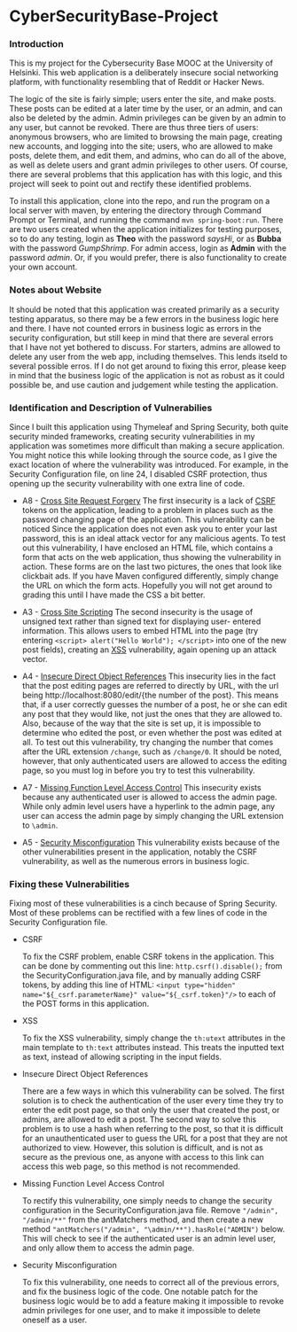 # CyberSecurityBase-Project

### Introduction

This is my project for the Cybersecurity Base MOOC at the University of Helsinki. This web application is a deliberately insecure social networking platform, with functionality resembling that of Reddit or Hacker News. 

The logic of the site is fairly simple; users enter the site, and make posts. These posts can be edited at a later time by the user, or an admin, and can also be deleted by the admin. Admin privileges can be given by an admin to any user, but cannot be revoked. There are thus three tiers of users: anonymous browsers, who are limited to browsing the main page, creating new accounts, and logging into the site; users, who are allowed to make posts, delete them, and edit them, and admins, who can do all of the above, as well as delete users and grant admin privileges to other users. Of course, there are several problems that this application has with this logic, and this project will seek to point out and rectify these identified problems. 

To install this application, clone into the repo, and run the program on a local server with maven, by entering the directory through Command Prompt or Terminal, and running the command `mvn spring-boot:run`. There are two users created when the application initializes for testing purposes, so to do any testing, login as **Theo** with the password *saysHi*, or as **Bubba** with the password *GumpShrimp*. For admin access, login as **Admin** with the password *admin*. Or, if you would prefer, there is also functionality to create your own account.

### Notes about Website

It should be noted that this application was created primarily as a security testing apparatus, so there may be a few errors in the business logic here and there. I have not counted errors in business logic as errors in the security configuration, but still keep in mind that there are several errors that I have not yet bothered to discuss. For starters, admins are allowed to delete any user from the web app, including themselves. This lends itseld to several possible erros. If I do not get around to fixing this error, please keep in mind that the business logic of the application is not as robust as it could possible be, and use caution and judgement while testing the application.

### Identification and Description of Vulnerabilies

Since I built this application using Thymeleaf and Spring Security, both quite security minded frameworks, creating security vulnerabilities in my application was sometimes more difficult than making a secure application. You might notice this while looking through the source code, as I give the exact location of where the vulnerability was introduced. For example, in the Security Configuration file, on line 24, I disabled CSRF protection, thus opening up the security vulnerability with one extra line of code. 

* A8 - [Cross Site Request Forgery](https://www.owasp.org/index.php/Top_10_2013-A8-Cross-Site_Request_Forgery_(CSRF))
The first insecurity is a lack of [CSRF](https://www.owasp.org/index.php/Top_10_2013-A8-Cross-Site_Request_Forgery_(CSRF)) tokens on the application, leading to a problem in places such as the password changing page of the application. This vulnerability can be noticed Since the application does not even ask you to enter your last password, this is an ideal attack vector for any malicious agents. To test out this vulnerability, I have enclosed an HTML file, which contains a form that acts on the web application, thus showing the vulnerability in action. These forms are on the last two pictures, the ones that look like clickbait ads. If you have Maven configured differently, simply change the URL on which the form acts. Hopefully you will not get around to grading this until I have made the CSS a bit better. 

* A3 - [Cross Site Scripting](https://www.owasp.org/index.php/Top_10_2013-A3-Cross-Site_Scripting_(XSS))
The second insecurity is the usage of unsigned text rather than signed text for displaying user- entered information. This allows users to embed HTML into the page (try entering `<script> alert("Hello World"); </script>` into one of the new post fields), creating an [XSS](https://www.owasp.org/index.php/Top_10_2013-A3-Cross-Site_Scripting_(XSS)) vulnerability, again opening up an attack vector.

* A4 - [Insecure Direct Object References](https://www.owasp.org/index.php/Top_10_2013-A4-Insecure_Direct_Object_References)
This insecurity lies in the fact that the post editing pages are referred to directly by URL, with the url being http://localhost:8080/edit/{the number of the post}. This means that, if a user correctly guesses the number of a post, he or she can edit any post that they would like, not just the ones that they are allowed to. Also, because of the way that the site is set up, it is impossible to determine who edited the post, or even whether the post was edited at all. To test out this vulnerability, try changing the number that comes after the URL extension `/change`, such as `/change/0`. It should be noted, however, that only authenticated users are allowed to access the editing page, so you must log in before you try to test this vulnerability.

* A7 - [Missing Function Level Access Control](https://www.owasp.org/index.php/Top_10_2013-A7-Missing_Function_Level_Access_Control)
This insecurity exists because any authenticated user is allowed to access the admin page. While only admin level users have a hyperlink to the admin page, any user can access the admin page by simply changing the URL extension to `\admin`.

* A5 - [Security Misconfiguration](https://www.owasp.org/index.php/Top_10_2013-A5-Security_Misconfiguration)
This vulnerability exists because of the other vulnerabilities present in the application, notably the CSRF vulnerability, as well as the numerous errors in business logic. 

### Fixing these Vulnerabilities

Fixing most of these vulnerabilities is a cinch because of Spring Security. Most of these problems can be rectified with a few lines of code in the Security Configuration file.
* CSRF
   
   To fix the CSRF problem, enable CSRF tokens in the application. This can be done by commenting out this line: `http.csrf().disable();` from the SecurityConfiguration.java file, and by manually adding CSRF tokens, by adding this line of HTML: `<input type="hidden" name="${_csrf.parameterName}" value="${_csrf.token}"/>` to each of the POST forms in this application.

* XSS 

   To fix the XSS vulnerability, simply change the `th:utext` attributes in the main template to `th:text` attributes instead.   This treats the inputted text as text, instead of allowing scripting in the input fields.
   
* Insecure Direct Object References

	There are a few ways in which this vulnerability can be solved. The first solution is to check the authentication of the user every time they try to enter the edit post page, so that only the user that created the post, or admins, are allowed to edit a post. The second way to solve this problem is to use a hash when referring to the post, so that it is difficult for an unauthenticated user to guess the URL for a post that they are not authorized to view. However, this solution is difficult, and is not as secure as the previous one, as anyone with access to this link can access this web page, so this method is not recommended. 

* Missing Function Level Access Control

	To rectify this vulnerability, one simply needs to change the security configuration in the SecurityConfiguration.java file. Remove `"/admin", "/admin/**"` from the antMatchers method, and then create a new method `"antMatchers("/admin", "\admin/**").hasRole("ADMIN")` below. This will check to see if the authenticated user is an admin level user, and only allow them to access the admin page. 

* Security Misconfiguration

	To fix this vulnerability, one needs to correct all of the previous errors, and fix the business logic of the code. One notable patch for the business logic would be to add a feature making it impossible to revoke admin privileges for one user, and to make it impossible to delete oneself as a user.
